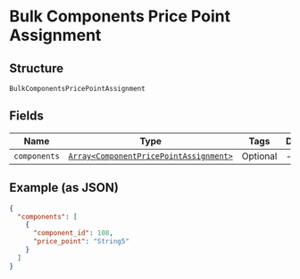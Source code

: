 
# Bulk Components Price Point Assignment

## Structure

`BulkComponentsPricePointAssignment`

## Fields

| Name | Type | Tags | Description |
|  --- | --- | --- | --- |
| `components` | [`Array<ComponentPricePointAssignment>`](../../doc/models/component-price-point-assignment.md) | Optional | - |

## Example (as JSON)

```json
{
  "components": [
    {
      "component_id": 108,
      "price_point": "String5"
    }
  ]
}
```

